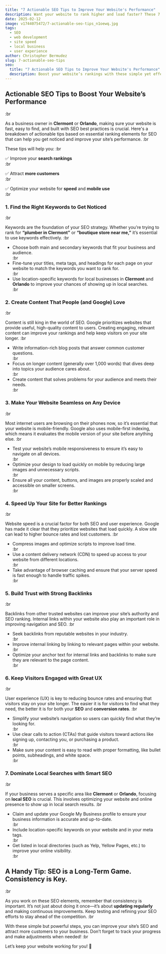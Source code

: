 ```yaml
---
title: "7 Actionable SEO Tips to Improve Your Website's Performance"
description: Want your website to rank higher and load faster? These 7 SEO tips will help you improve site speed, user experience, and search visibility.
date: 2025-02-12
image: v1744075472/7-actionable-seo-tips_n1oewq.jpg
tags:
  - SEO
  - web development
  - site speed
  - local business
  - user experience
author: Christopher Bermudez
slug: 7-actionable-seo-tips
seo:
  title: "7 Actionable SEO Tips to Improve Your Website's Performance"
  description: Boost your website’s rankings with these simple yet effective SEO strategies focused on speed, content, and user experience.
---
```


## **Actionable SEO Tips to Boost Your Website’s Performance**

:br

As a business owner in **Clermont** or **Orlando**, making sure your website is fast, easy to find, and built with SEO best practices is crucial. Here's a breakdown of actionable tips based on essential ranking elements for SEO that can help you get noticed and improve your site’s performance.
:br

These tips will help you:
:br

✅ Improve your **search rankings**  
:br

✅ Attract **more customers**  
:br

✅ Optimize your website for **speed** and **mobile use**  
:br

### **1. Find the Right Keywords to Get Noticed**

:br

Keywords are the foundation of your SEO strategy. Whether you’re trying to rank for **“plumber in Clermont”** or **“boutique store near me,”** it’s essential to use keywords effectively.
:br

- Choose both main and secondary keywords that fit your business and audience.  
:br
- Fine-tune your titles, meta tags, and headings for each page on your website to match the keywords you want to rank for.  
:br
- Use location-specific keywords for local businesses in **Clermont** and **Orlando** to improve your chances of showing up in local searches.  
:br

### **2. Create Content That People (and Google) Love**

:br

Content is still king in the world of SEO. Google prioritizes websites that provide useful, high-quality content to users. Creating engaging, relevant content can improve your rankings and help keep visitors on your site longer.
:br

- Write information-rich blog posts that answer common customer questions.  
:br
- Focus on longer content (generally over 1,000 words) that dives deep into topics your audience cares about.  
:br
- Create content that solves problems for your audience and meets their needs.  
:br

### **3. Make Your Website Seamless on Any Device**

:br

Most internet users are browsing on their phones now, so it’s essential that your website is mobile-friendly. Google also uses mobile-first indexing, which means it evaluates the mobile version of your site before anything else.
:br

- Test your website’s mobile responsiveness to ensure it’s easy to navigate on all devices.  
:br
- Optimize your design to load quickly on mobile by reducing large images and unnecessary scripts.  
:br
- Ensure all your content, buttons, and images are properly scaled and accessible on smaller screens.  
:br

### **4. Speed Up Your Site for Better Rankings**

:br

Website speed is a crucial factor for both SEO and user experience. Google has made it clear that they prioritize websites that load quickly. A slow site can lead to higher bounce rates and lost customers.
:br

- Compress images and optimize scripts to improve load time.  
:br
- Use a content delivery network (CDN) to speed up access to your website from different locations.  
:br
- Take advantage of browser caching and ensure that your server speed is fast enough to handle traffic spikes.  
:br

### **5. Build Trust with Strong Backlinks**

:br

Backlinks from other trusted websites can improve your site’s authority and SEO ranking. Internal links within your website also play an important role in improving navigation and SEO.
:br

- Seek backlinks from reputable websites in your industry.  
:br
- Improve internal linking by linking to relevant pages within your website.  
:br
- Optimize your anchor text for internal links and backlinks to make sure they are relevant to the page content.  
:br

### **6. Keep Visitors Engaged with Great UX**

:br

User experience (UX) is key to reducing bounce rates and ensuring that visitors stay on your site longer. The easier it is for visitors to find what they need, the better it is for both your **SEO** and **conversion rates**.
:br

- Simplify your website’s navigation so users can quickly find what they’re looking for.  
:br
- Use clear calls to action (CTAs) that guide visitors toward actions like signing up, contacting you, or purchasing a product.  
:br
- Make sure your content is easy to read with proper formatting, like bullet points, subheadings, and white space.  
:br

### **7. Dominate Local Searches with Smart SEO**

:br

If your business serves a specific area like **Clermont** or **Orlando**, focusing on **local SEO** is crucial. This involves optimizing your website and online presence to show up in local search results.
:br

- Claim and update your Google My Business profile to ensure your business information is accurate and up-to-date.  
:br
- Include location-specific keywords on your website and in your meta tags.  
:br
- Get listed in local directories (such as Yelp, Yellow Pages, etc.) to improve your online visibility.  
:br

## **A Handy Tip: SEO is a Long-Term Game. Consistency is Key.**

:br

As you work on these SEO elements, remember that consistency is important. It’s not just about doing it once—it’s about **updating regularly** and making continuous improvements. Keep testing and refining your SEO efforts to stay ahead of the competition.
:br

With these simple but powerful steps, you can improve your site’s SEO and attract more customers to your business. Don’t forget to track your progress and make adjustments when needed!
:br

Let’s keep your website working for you! 💪
